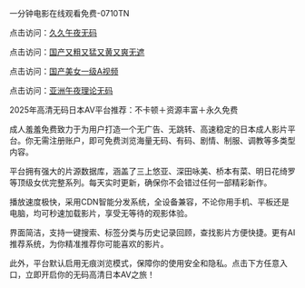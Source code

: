 一分钟电影在线观看免费-0710TN

点击访问：<a href="https://heiliaozj3tjd.pages.dev">久久午夜无码</a>

点击访问：<a href="https://heiliaoll4qsx.pages.dev">国产又粗又猛又黄又爽无遮</a>

点击访问：<a href="https://heiliaowzu4ur.pages.dev">国产美女一级A视频</a>

点击访问：<a href="https://heiliaoe8ajia.pages.dev">亚洲午夜理论无码</a>

2025年高清无码日本AV平台推荐：不卡顿＋资源丰富＋永久免费

成人羞羞免费致力于为用户打造一个无广告、无跳转、高速稳定的日本成人影片平台。你无需注册账户，即可免费浏览海量无码、有码、剧情、制服、调教等多类型内容。

平台拥有强大的片源数据库，涵盖了三上悠亚、深田咏美、桥本有菜、明日花绮罗等顶级女优完整系列。每天实时更新，确保你不会错过任何一部精彩新作。

播放速度极快，采用CDN智能分发系统，全设备兼容，不论你用手机、平板还是电脑，均可秒速加载影片，享受无等待的观影体验。

界面简洁，支持一键搜索、标签分类与历史记录回顾，查找影片方便快捷。更有AI推荐系统，为你精准推荐你可能喜欢的影片。

此外，平台默认启用无痕浏览模式，保障你的使用安全和隐私。点击下方任意入口，立即开启你的无码高清日本AV之旅！

<span style="display:none;">[Canonical link]  (  ）</span> 
